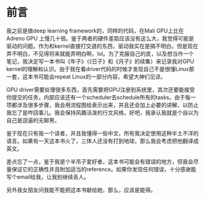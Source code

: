 # 前言

我之前是做deep learning framework的，同样的代码，在Mali GPU上比在Adreno GPU 上慢几十倍。鉴于两者的硬件差距应该没有这么大，我觉得可能是驱动的问题。作为和kernel直接打交道的东西，驱动我实在是搞不明白。但是现在弄不明白，不见得将来就能弄明白啊，lol。为了克服自己的皮，以及想当作一个笔记，我决定写一本书叫《年子》（《日子》和《月子》的续集）来记录我对GPU kernel的理解和认识。由于我在看driver代码的时候才发现自己不是很懂Linux那一套，这本书可能会repeat Linux的一部分内容，希望大神们见谅。

GPU driver需要处理很多东西，首先需要把GPU注册到系统里，其次还要能接受你提交的任务，内部应该还有一个scheduler去schedule所有的tasks。由于每一项都涉及很多步骤，我会用流程图给表示出来，并且还会加上必要的讲解，以防止我忘了是咋回事儿。我会保持风趣活泼的行文风格，好吧，我承认我就是个自以为自己是逗逼的无聊男。

鉴于现在只有我一个读者，并且我懂得一些中文，所有我决定使用这种半土不洋的语言。如果有一天这本书火了，三体人还没有打到地球，那么我会考虑把他翻译成英文。

差点忘了一点，鉴于我是个半吊子爱好者，这本书可能会有错误的地方，但我会尽量保证它的正确性并且附加适当的reference。如果你发现任何错误，十分感谢能写个email给我，让我别继续丢人。

另外我女朋友问我能不能把这本书献给她，那么，应该是能得。

